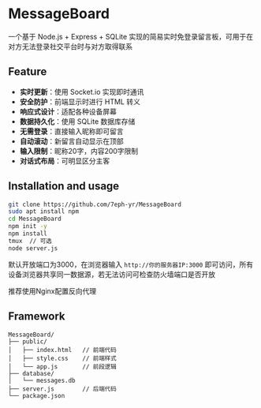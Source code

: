 # MessageBoard

一个基于 Node.js + Express + SQLite 实现的简易实时免登录留言板，可用于在对方无法登录社交平台时与对方取得联系

## Feature

- **实时更新**：使用 Socket.io 实现即时通讯
- **安全防护**：前端显示时进行 HTML 转义
- **响应式设计**：适配各种设备屏幕
- **数据持久化**：使用 SQLite 数据库存储
- **无需登录**：直接输入昵称即可留言
- **自动滚动**：新留言自动显示在顶部
- **输入限制**：昵称20字，内容200字限制
- **对话式布局**：可明显区分主客

## Installation and usage

```sh
git clone https://github.com/7eph-yr/MessageBoard
sudo apt install npm
cd MessageBoard
npm init -y
npm install
tmux  // 可选
node server.js
```

默认开放端口为3000，在浏览器输入 `http://你的服务器IP:3000` 即可访问，所有设备浏览器共享同一数据源，若无法访问可检查防火墙端口是否开放

推荐使用Nginx配置反向代理

## Framework

```
MessageBoard/
├── public/
│   ├── index.html   // 前端代码
│   ├── style.css    // 前端样式
│   └── app.js       // 前段逻辑
├── database/
│   └── messages.db
├── server.js        // 后端代码
└── package.json
```
